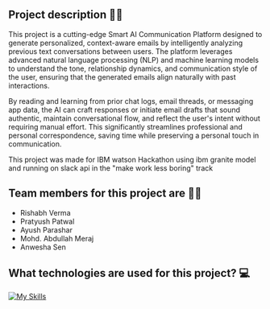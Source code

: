 
## Project description 🧠💪

This project is a cutting-edge Smart AI Communication Platform designed to generate personalized, context-aware emails by intelligently analyzing previous text conversations between users. The platform leverages advanced natural language processing (NLP) and machine learning models to understand the tone, relationship dynamics, and communication style of the user, ensuring that the generated emails align naturally with past interactions.

By reading and learning from prior chat logs, email threads, or messaging app data, the AI can craft responses or initiate email drafts that sound authentic, maintain conversational flow, and reflect the user's intent without requiring manual effort. This significantly streamlines professional and personal correspondence, saving time while preserving a personal touch in communication.

This project was made for IBM watson Hackathon using ibm granite model and running on slack api in the "make work less boring" track

## Team members for this project are 🤝🤝
- Rishabh Verma
- Pratyush Patwal
- Ayush Parashar
- Mohd. Abdullah Meraj
- Anwesha Sen



## What technologies are used for this project? 💻

[![My Skills](https://skillicons.dev/icons?i=react,vite,typescript,nextjs,tailwind,github)](https://skillicons.dev)




